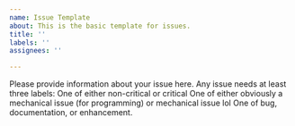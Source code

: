 ```yaml
---
name: Issue Template
about: This is the basic template for issues.
title: ''
labels: ''
assignees: ''

---
```


Please provide information about your issue here.
Any issue needs at least three labels:
One of either non-critical or critical
One of either obviously a mechanical issue (for programming) or mechanical issue lol
One of bug, documentation, or enhancement.
